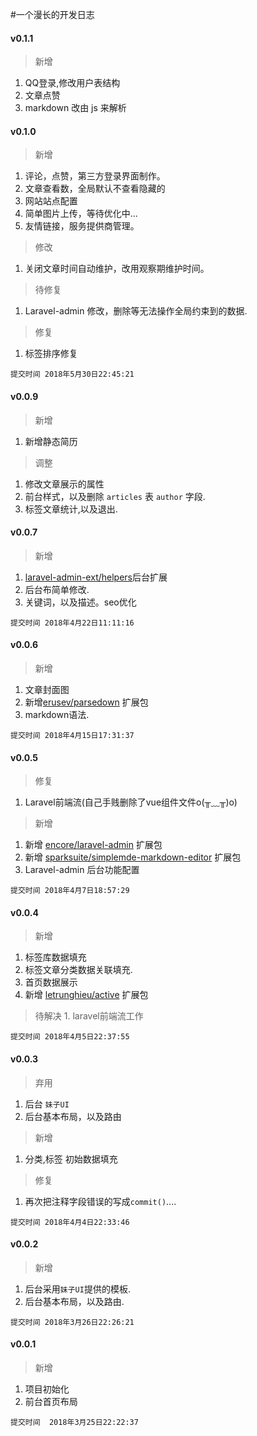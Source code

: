 #一个漫长的开发日志

#### v0.1.1
  > 新增
  1. QQ登录,修改用户表结构
  2. 文章点赞
  3. markdown 改由 js 来解析

#### v0.1.0
  > 新增
  1. 评论，点赞，第三方登录界面制作。
  2. 文章查看数，全局默认不查看隐藏的
  3. 网站站点配置
  4. 简单图片上传，等待优化中...
  5. 友情链接，服务提供商管理。
  > 修改
  1. 关闭文章时间自动维护，改用观察期维护时间。
  > 待修复
  1. Laravel-admin 修改，删除等无法操作全局约束到的数据.
  > 修复
  1. 标签排序修复
  ```
  提交时间 2018年5月30日22:45:21
  ```
  
#### v0.0.9
  > 新增
  1. 新增静态简历
  
  > 调整
  1. 修改文章展示的属性
  2. 前台样式，以及删除 `articles` 表 `author` 字段.
  3. 标签文章统计,以及退出.

#### v0.0.7
  > 新增
  1. [laravel-admin-ext/helpers]()后台扩展
  2. 后台布简单修改.
  3. 关键词，以及描述。seo优化
  ```
  提交时间 2018年4月22日11:11:16
  ```
    
#### v0.0.6
  >新增
  1. 文章封面图
  2. 新增[erusev/parsedown](https://packagist.org/packages/erusev/parsedown) 扩展包
  3. markdown语法.
  ```
  提交时间 2018年4月15日17:31:37
  ```

#### v0.0.5
  > 修复
  1. Laravel前端流(自己手贱删除了vue组件文件o(╥﹏╥)o)
  > 新增
  1. 新增 [encore/laravel-admin](https://github.com/z-song/laravel-admin) 扩展包
  2. 新增 [sparksuite/simplemde-markdown-editor](https://github.com/sparksuite/simplemde-markdown-editor) 扩展包
  3. Laravel-admin 后台功能配置
  ```
  提交时间 2018年4月7日18:57:29
  ```
    
#### v0.0.4
  > 新增
  1. 标签库数据填充
  2. 标签文章分类数据关联填充.
  3. 首页数据展示
  4. 新增 [letrunghieu/active](https://github.com/letrunghieu/active) 扩展包
  > 待解决
    1. laravel前端流工作
  ```
  提交时间 2018年4月5日22:37:55
  ```

#### v0.0.3
  > 弃用
  1. 后台 `妹子UI`
  2. 后台基本布局，以及路由
  > 新增
  1. 分类,标签 初始数据填充
  > 修复
  1. 再次把注释字段错误的写成`commit()`....
  ```
  提交时间 2018年4月4日22:33:46
  ```
  
#### v0.0.2
  > 新增
  1. 后台采用`妹子UI`提供的模板.
  2. 后台基本布局，以及路由.
  ```
  提交时间 2018年3月26日22:26:21
  ```
#### v0.0.1
  > 新增
  1.  项目初始化
  2. 前台首页布局
  ```
  提交时间  2018年3月25日22:22:37
  ```
